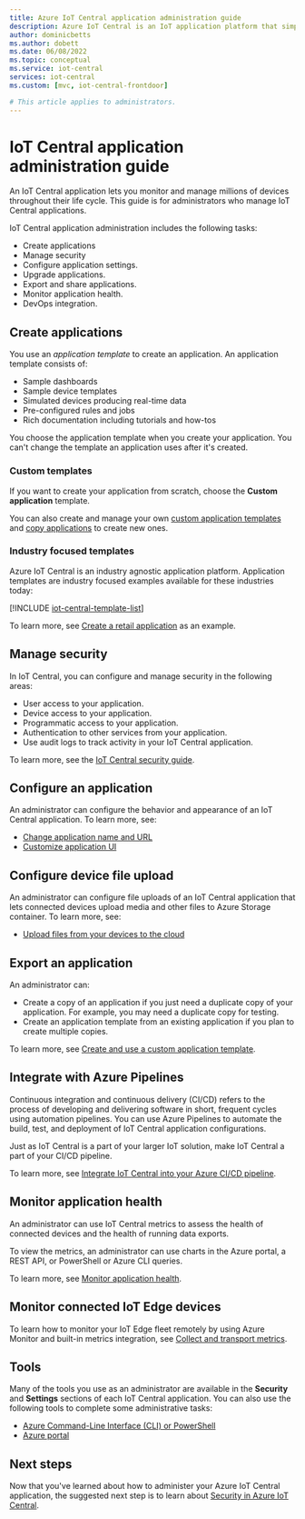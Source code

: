 ```yaml
---
title: Azure IoT Central application administration guide
description: Azure IoT Central is an IoT application platform that simplifies the creation of IoT solutions. This guide describes how to administer your IoT Central application. Application administration includes users, organization, security, and automated deployments.
author: dominicbetts 
ms.author: dobett 
ms.date: 06/08/2022
ms.topic: conceptual
ms.service: iot-central
services: iot-central
ms.custom: [mvc, iot-central-frontdoor]

# This article applies to administrators.
---
```


# IoT Central application administration guide

An IoT Central application lets you monitor and manage millions of devices throughout their life cycle. This guide is for administrators who manage IoT Central applications.

IoT Central application administration includes the following tasks:

- Create applications
- Manage security
- Configure application settings.
- Upgrade applications.
- Export and share applications.
- Monitor application health.
- DevOps integration.

## Create applications

You use an *application template* to create an application. An application template consists of:

- Sample dashboards
- Sample device templates
- Simulated devices producing real-time data
- Pre-configured rules and jobs
- Rich documentation including tutorials and how-tos

You choose the application template when you create your application. You can't change the template an application uses after it's created.

### Custom templates

If you want to create your application from scratch, choose the **Custom application** template.

You can also create and manage your own [custom application templates](howto-create-iot-central-application.md#create-and-use-a-custom-application-template) and [copy applications](howto-create-iot-central-application.md#copy-an-application) to create new ones.

### Industry focused templates

Azure IoT Central is an industry agnostic application platform. Application templates are industry focused examples available for these industries today:

[!INCLUDE [iot-central-template-list](../../../includes/iot-central-template-list.md)]

To learn more, see [Create a retail application](../retail/tutorial-in-store-analytics-create-app.md) as an example.

## Manage security

In IoT Central, you can configure and manage security in the following areas:

- User access to your application.
- Device access to your application.
- Programmatic access to your application.
- Authentication to other services from your application.
- Use audit logs to track activity in your IoT Central application.

To learn more, see the [IoT Central security guide](overview-iot-central-security.md).

## Configure an application

An administrator can configure the behavior and appearance of an IoT Central application. To learn more, see:

- [Change application name and URL](howto-administer.md#change-application-name-and-url)
- [Customize application UI](howto-customize-ui.md)

## Configure device file upload

An administrator can configure file uploads of an IoT Central application that lets connected devices upload media and other files to Azure Storage container. To learn more, see:

- [Upload files from your devices to the cloud](howto-configure-file-uploads.md)

## Export an application

An administrator can:

- Create a copy of an application if you just need a duplicate copy of your application. For example, you may need a duplicate copy for testing.
- Create an application template from an existing application if you plan to create multiple copies.

To learn more, see [Create and use a custom application template](howto-create-iot-central-application.md#create-and-use-a-custom-application-template).

## Integrate with Azure Pipelines

Continuous integration and continuous delivery (CI/CD) refers to the process of developing and delivering software in short, frequent cycles using automation pipelines. You can use Azure Pipelines to automate the build, test, and deployment of IoT Central application configurations.

Just as IoT Central is a part of your larger IoT solution, make IoT Central a part of your CI/CD pipeline.

To learn more, see [Integrate IoT Central into your Azure CI/CD pipeline](howto-integrate-with-devops.md).

## Monitor application health

An administrator can use IoT Central metrics to assess the health of connected devices and the health of running data exports.

To view the metrics, an administrator can use charts in the Azure portal, a REST API, or PowerShell or Azure CLI queries.

To learn more, see [Monitor application health](howto-manage-iot-central-from-portal.md#monitor-application-health).

## Monitor connected IoT Edge devices

To learn how to monitor your IoT Edge fleet remotely by using Azure Monitor and built-in metrics integration, see [Collect and transport metrics](../../iot-edge/how-to-collect-and-transport-metrics.md).

## Tools

Many of the tools you use as an administrator are available in the **Security** and **Settings** sections of each IoT Central application. You can also use the following tools to complete some administrative tasks:

- [Azure Command-Line Interface (CLI) or PowerShell](howto-manage-iot-central-from-cli.md)
- [Azure portal](howto-manage-iot-central-from-portal.md)

## Next steps

Now that you've learned about how to administer your Azure IoT Central application, the suggested next step is to learn about [Security in Azure IoT Central](overview-iot-central-security.md).
